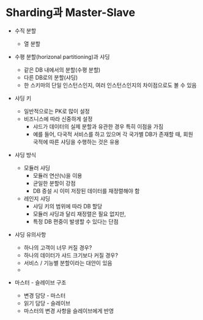# Sharding과 Master-Slave

- 수직 분할
  - 열 분할
- 수평 분할(horizonal partitioning)과 샤딩
  - 같은 DB 내에서의 분할(수평 분할)
  - 다른 DB로의 분할(샤딩)
  - 한 스키마의 단일 인스턴스인지, 여러 인스턴스인지의 차이점으로도 볼 수 있음

- 샤딩 키
  - 일반적으로는 PK로 많이 설정
  - 비즈니스에 따라 신중하게 설정
    - 샤드가 데이터의 실제 분할과 유관한 경우 특히 이점을 가짐
    - 예를 들어, 다국적 서비스를 하고 있으며 각 국가별 DB가 존재할 때,
      회원 국적에 따른 샤딩을 수행하는 것은 유용
- 샤딩 방식
  - 모듈러 샤딩
    - 모듈러 연산(`%`)을 이용
    - 균일한 분할이 강점
    - DB 증설 시 이미 저장된 데이터를 재정렬해야 함
  - 레인지 샤딩
    - 샤딩 키의 범위에 따라 DB 할당
    - 모듈러 샤딩과 달리 재정렬은 필요 없지만,
    - 특정 DB 편중이 발생할 수 있다는 단점
- 샤딩 유의사항
  - 하나의 고객이 너무 커질 경우?
  - 하나의 데이터가 샤드 크기보다 커질 경우?
  - 서비스 / 기능별 분할이라는 대안이 있음
  - 
- 마스터 - 슬레이브 구조
  - 변경 담당 - 마스터
  - 읽기 담당 - 슬레이브
  - 마스터의 변경 사항을 슬레이브에게 반영

